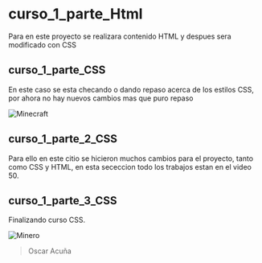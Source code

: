 # curso_1_parte_Html
Para en este proyecto se realizara contenido HTML y despues sera modificado con CSS

## curso_1_parte_CSS
En este caso se esta checando o dando repaso 
acerca de los estilos CSS, por ahora no hay nuevos cambios mas que puro repaso

![Minecraft](https://logos-marcas.com/wp-content/uploads/2020/04/Minecraft-Logotipo-2012-.....jpg)

## curso_1_parte_2_CSS
Para  ello en este citio se hicieron muchos cambios para el proyecto, tanto como CSS y HTML, en esta sececcion 
todo los trabajos estan en el video 50.


## curso_1_parte_3_CSS
Finalizando curso CSS.


![Minero](https://pbs.twimg.com/profile_images/1249222635231367170/Lvsqe-2M.jpg)

> Oscar Acuña 
